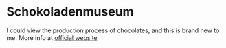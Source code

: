 # Schokoladenmuseum
I could view the production process of chocolates, and this is brand new to me.
More info at [official website](https://www.schokoladenmuseum.de/?lang=en)
